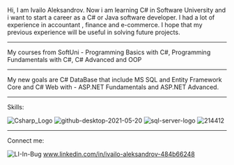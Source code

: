 Hi, I am Ivailo Aleksandrov. Now i am learning C# in Software University and i want to start a career as a C# or Java
software developer. I had a lot of experience in accountant , finance and e-commerce. I hope that 
my previous experience will be useful in solving future projects.
- - - - - - - - - - - - - - - - - - - - - - - - - - - - - - - - - - - - - - - - - - - 
My courses from SoftUni - Programming Basics with C#, Programming Fundamentals with C#, C# Advanced and OOP
- - - - - - - - - - - - - - - - - - - - - - - - - - - - - - - - - - - - - - - - - - - 
My new goals are C# DataBase that include MS SQL and Entity Framework Core
and C# Web with - ASP.NET Fundamentals and ASP.NET Advanced.
- - - - - - - - - - - - - - - - - - - - - - - - - - - - - - - - - - - - - - - - - - - 

Skills:

![Csharp_Logo](https://user-images.githubusercontent.com/110155667/212262873-55d61e62-797c-4f54-b0b5-9d4d67a82d96.png)
![github-desktop-2021-05-20](https://user-images.githubusercontent.com/110155667/212262887-498ecffc-946e-412f-b51d-0d264c2ef31d.png)
![sql-server-logo](https://user-images.githubusercontent.com/110155667/212263117-6109d79e-8ebf-4088-812c-05f32d9aafa9.png)
![214412](https://user-images.githubusercontent.com/110155667/212263789-f130824d-df9b-4250-8b79-9b720fa048c2.png)

- - - - - - - - - - - - - - - - - - - - - - - - - - - - - - - - - - - - - - - - - - - 
Connect me:

![LI-In-Bug](https://user-images.githubusercontent.com/110155667/212267714-624bcfc0-8fb7-4839-8a82-c86c16f6c32c.png)
www.linkedin.com/in/ivailo-aleksandrov-484b66248
